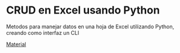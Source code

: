 # CRUD en Excel usando Python

Metodos para manejar datos en una hoja de Excel utilizando Python, creando como interfaz un CLI


[Material](https://ruta1.imaster.academy/pluginfile.php/308068/mod_resource/content/3/Clase%201-%20Aplicaci%C3%B3n%20CRUD_compressed.pdf)
